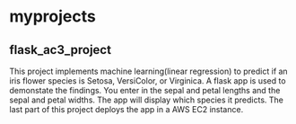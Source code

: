 # myprojects
## flask_ac3_project ##
This project implements machine learning(linear regression) to predict if an iris flower species is Setosa, VersiColor, or Virginica. 
A flask app is used to demonstate the findings. You enter in the sepal and petal lengths and the sepal and petal widths. The app will display which species
it predicts. The last part of this project deploys the app in a AWS EC2 instance.

